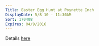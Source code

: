 ```yaml
---
Title: Easter Egg Hunt at Poynette Inch
DisplayDate: 5/8 10 - 11:30AM
Sort: 170408
Expires: 04/9/2016
---
```

Details <a href="assets\img\Easter Egg Hunt Registration 2017.jpg" target="blank">here</a>
